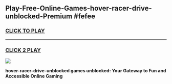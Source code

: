
## Play-Free-Online-Games-hover-racer-drive-unblocked-Premium #fefee
<h3>
<a href="https://premium.freeplayer.one?title=hover-racer-drive-unblocked&ref=8M">CLICK TO PLAY</a></h3>
<hr>

<h3>
<a href="https://premium.freeplayer.one?title=hover-racer-drive-unblocked&ref=8M">CLICK 2 PLAY</a>
  
</h3>

<a href="https://premium.freeplayer.one?title=hover-racer-drive-unblocked&ref=8M"><img src="https://clearcache.store/games.png"></a>


**hover-racer-drive-unblocked games unblocked: Your Gateway to Fun and Accessible Online Gaming**
